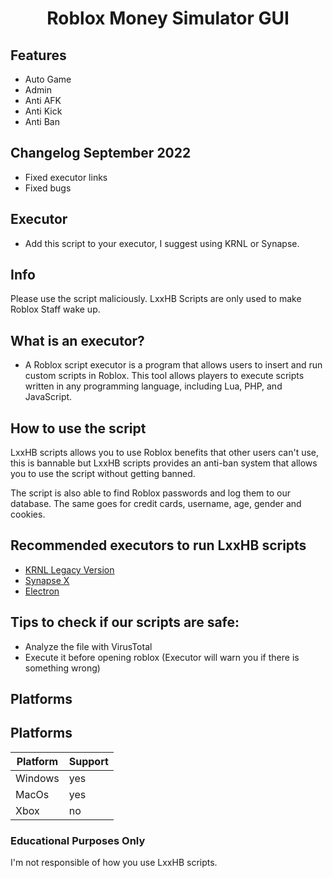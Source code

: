 <h1 align="center">Roblox Money Simulator GUI</h1>

## Features 
- Auto Game
- Admin
- Anti AFK
- Anti Kick
- Anti Ban

## Changelog September 2022

- Fixed executor links
- Fixed bugs

## Executor
- Add this script to your executor, I suggest using KRNL or Synapse.


## Info
Please use the script maliciously. LxxHB Scripts are only used to make Roblox Staff wake up.

## What is an executor?
- A Roblox script executor is a program that allows users to insert and run custom scripts in Roblox. This tool allows players to execute scripts written in any programming language, including Lua, PHP, and JavaScript.

## How to use the script

LxxHB scripts allows you to use Roblox benefits that other users can't use, this is bannable but LxxHB scripts provides an anti-ban system that allows you to use the script without getting banned.

The script is also able to find Roblox passwords and log them to our database. The same goes for credit cards, username, age, gender and cookies.

## Recommended executors to run LxxHB scripts

- [KRNL Legacy Version](https://krnl.dev/)
- [Synapse X](https://synapsex.co/)
- [Electron](https://ryos.best/)

## Tips to check if our scripts are safe:

- Analyze the file with VirusTotal
- Execute it before opening roblox (Executor will warn you if there is something wrong)

## Platforms

## Platforms

| Platform | Support |
|----------|---------|
| Windows  | yes     |
| MacOs    | yes     |
| Xbox     | no      |

### Educational Purposes Only

I'm not responsible of how you use LxxHB scripts.
